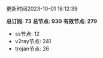 更新时间2023-10-01 18:12:39

**总订阅: 73**
**总节点: 930**
**有效节点: 279**
- ss节点: 12
- v2ray节点: 241
- trojan节点: 26
